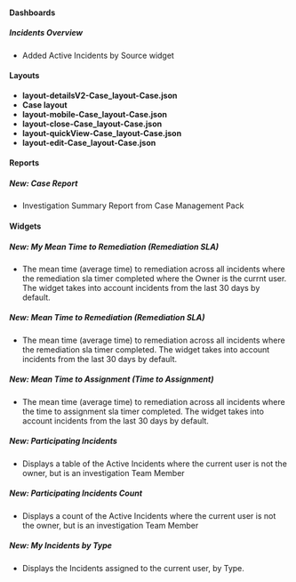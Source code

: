 
#### Dashboards
##### Incidents Overview
- Added Active Incidents by Source widget

#### Layouts
- **layout-detailsV2-Case_layout-Case.json**
- **Case layout**
- **layout-mobile-Case_layout-Case.json**
- **layout-close-Case_layout-Case.json**
- **layout-quickView-Case_layout-Case.json**
- **layout-edit-Case_layout-Case.json**

#### Reports
##### New: Case Report
- Investigation Summary Report from Case Management Pack

#### Widgets
##### New: My Mean Time to Remediation (Remediation SLA)
- The mean time (average time) to remediation across all incidents where the remediation sla timer completed where the Owner is the currnt user. The widget takes into account incidents from the last 30 days by default.
##### New: Mean Time to Remediation (Remediation SLA)
- The mean time (average time) to remediation across all incidents where the remediation sla timer completed. The widget takes into account incidents from the last 30 days by default.
##### New: Mean Time to Assignment (Time to Assignment)
- The mean time (average time) to remediation across all incidents where the time to assignment sla timer completed. The widget takes into account incidents from the last 30 days by default.
##### New: Participating Incidents
- Displays a table of the Active Incidents where the current user is not the owner, but is an investigation Team Member
##### New: Participating Incidents Count
- Displays a count of the Active Incidents where the current user is not the owner, but is an investigation Team Member
##### New: My Incidents by Type
- Displays the Incidents assigned to the current user, by Type.
